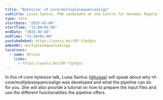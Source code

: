 ```yaml
---
title: "Bytesize: nf-core/multiplesequencealign"
subtitle: Luisa Santus, PhD candidate at the Centre for Genomic Regulation (CRG)
type: talk
startDate: "2025-03-04"
startTime: "13:00+01:00"
endDate: "2025-03-04"
endTime: "13:30+01:00"
youtubeEmbed: https://youtu.be/iRY-Y1p5gtc
embedAt: multiplesequencealign
locations:
  - name: Online
    links:
      - https://youtu.be/iRY-Y1p5gtc
---
```


In this nf-core bytesize talk, Luisa Santus ([@luisas](https://github.com/luisas)) will speak about why nf-core/multiplesequencealign was developed and what the pipeline can do for you.
She will also provide a tutorial on how to prepare the input files and use the different functionalities the pipeline offers.
